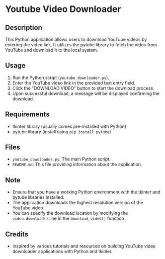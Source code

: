 # Youtube Video Downloader

## Description
This Python application allows users to download YouTube videos by entering the video link. It utilizes the pytube library to fetch the video from YouTube and download it to the local system.

## Usage
1. Run the Python script (`youtube_downloader.py`).
2. Enter the YouTube video link in the provided text entry field.
3. Click the "DOWNLOAD VIDEO" button to start the download process.
4. Upon successful download, a message will be displayed confirming the download.

## Requirements
- tkinter library (usually comes pre-installed with Python)
- pytube library (install using `pip install pytube`)

## Files
- `youtube_downloader.py`: The main Python script.
- `README.md`: This file providing information about the application.

## Note
- Ensure that you have a working Python environment with the tkinter and pytube libraries installed.
- The application downloads the highest resolution version of the YouTube video.
- You can specify the download location by modifying the `video.download()` line in the `download_video()` function.

## Credits
- Inspired by various tutorials and resources on building YouTube video downloader applications with Python and tkinter.

